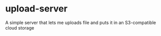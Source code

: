# upload-server
A simple server that lets me uploads file and puts it in an S3-compatible cloud storage
